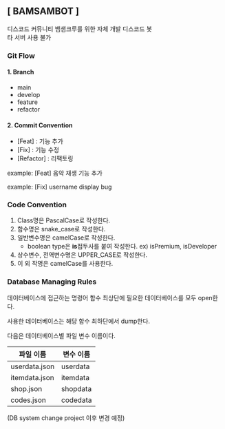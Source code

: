 ## [ BAMSAMBOT ]

디스코드 커뮤니티 뱀샘크루를 위한 자체 개발 디스코드 봇  
타 서버 사용 불가

### Git Flow
#### 1. Branch
- main
- develop
- feature
- refactor

#### 2. Commit Convention
- [Feat] : 기능 추가
- [Fix] : 기능 수정
- [Refactor] : 리팩토링

example: [Feat] 음악 재생 기능 추가

example: [Fix] username display bug



### Code Convention
1. Class명은 PascalCase로 작성한다.
2. 함수명은 snake_case로 작성한다.
3. 일반변수명은 camelCase로 작성한다.
    - boolean type은 **is**접두사를 붙여 작성한다.
    ex) isPremium, isDeveloper
4. 상수변수, 전역변수명은  UPPER_CASE로 작성한다.
5. 이 외 작명은 camelCase를 사용한다.



### Database Managing Rules
데이터베이스에 접근하는 명령어 함수 최상단에 필요한 데이터베이스를 모두 open한다.

사용한 데이터베이스는 해당 함수 최하단에서 dump한다.

다음은 데이터베이스별 파일 변수 이름이다.

| 파일 이름 | 변수 이름 |
| --- | --- |
| userdata.json | userdata |
| itemdata.json | itemdata |
| shop.json | shopdata |
| codes.json | codedata |

(DB system change project 이후 변경 예정)